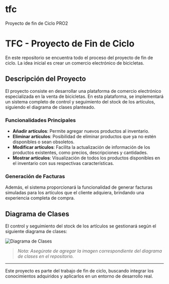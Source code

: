 # tfc
Proyecto de fin de Ciclo PRO2



# TFC - Proyecto de Fin de Ciclo

En este repositorio se encuentra todo el proceso del proyecto de fin de ciclo. La idea inicial es crear un comercio electrónico de bicicletas.

## Descripción del Proyecto

El proyecto consiste en desarrollar una plataforma de comercio electrónico especializada en la venta de bicicletas. En esta plataforma, se implementará un sistema completo de control y seguimiento del stock de los artículos, siguiendo el diagrama de clases planteado.

### Funcionalidades Principales

- **Añadir artículos**: Permite agregar nuevos productos al inventario.
- **Eliminar artículos**: Posibilidad de eliminar productos que ya no estén disponibles o sean obsoletos.
- **Modificar artículos**: Facilita la actualización de información de los productos existentes, como precios, descripciones y cantidades.
- **Mostrar artículos**: Visualización de todos los productos disponibles en el inventario con sus respectivas características.

### Generación de Facturas

Además, el sistema proporcionará la funcionalidad de generar facturas simuladas para los artículos que el cliente adquiera, brindando una experiencia completa de compra.

## Diagrama de Clases

El control y seguimiento del stock de los artículos se gestionará según el siguiente diagrama de clases:

![Diagrama de Clases](ruta_a_tu_imagen_diagrama_de_clases.png)

> _Nota: Asegúrate de agregar la imagen correspondiente del diagrama de clases en el repositorio._

---

Este proyecto es parte del trabajo de fin de ciclo, buscando integrar los conocimientos adquiridos y aplicarlos en un entorno de desarrollo real.
